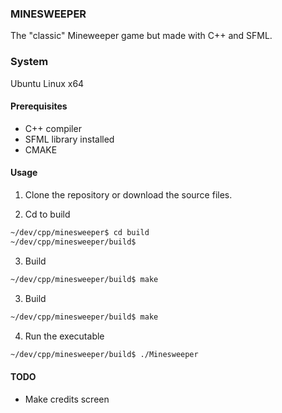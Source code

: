 ### MINESWEEPER

The "classic" Mineweeper game but made with C++ and SFML.

### System

Ubuntu Linux x64

#### Prerequisites

- C++ compiler
- SFML library installed
- CMAKE

#### Usage

1. Clone the repository or download the source files.

2. Cd to build

```bash
~/dev/cpp/minesweeper$ cd build
~/dev/cpp/minesweeper/build$
```

3. Build

```bash
~/dev/cpp/minesweeper/build$ make
```

3. Build

```bash
~/dev/cpp/minesweeper/build$ make
```

4. Run the executable 

```bash
~/dev/cpp/minesweeper/build$ ./Minesweeper
```

#### TODO

- Make credits screen